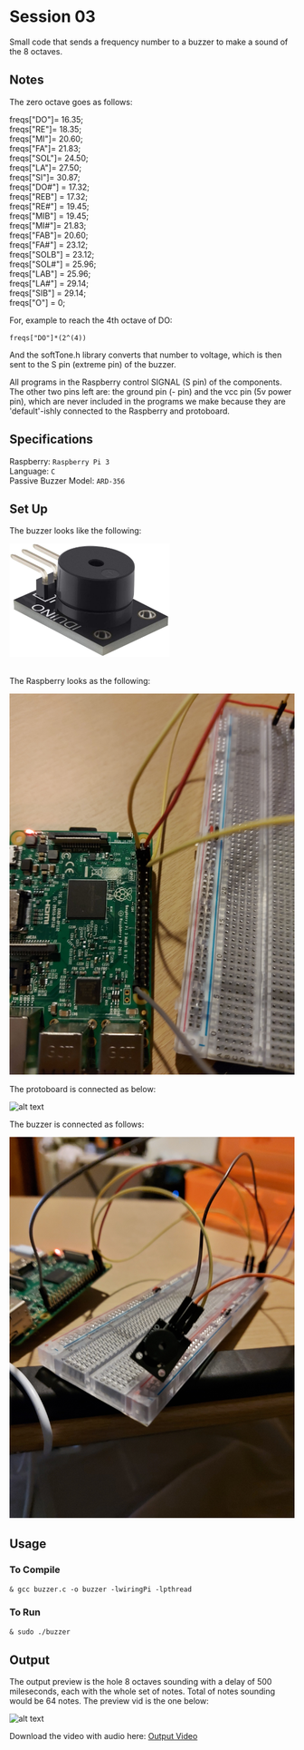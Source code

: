 # Session 03

Small code that sends a frequency number to a buzzer to make a sound of the 8 octaves. <br />

## Notes

The zero octave goes as follows: <br />

freqs["DO"]= 16.35; <br />
freqs["RE"]= 18.35; <br />
freqs["MI"]= 20.60; <br />
freqs["FA"]= 21.83; <br />
freqs["SOL"]= 24.50; <br />
freqs["LA"]= 27.50; <br />
freqs["SI"]= 30.87; <br />
freqs["DO#"] = 17.32; <br />
freqs["REB"] = 17.32; <br />
freqs["RE#"] = 19.45; <br />
freqs["MIB"] = 19.45; <br />
freqs["MI#"]= 21.83; <br />
freqs["FAB"]= 20.60; <br />
freqs["FA#"] = 23.12; <br />
freqs["SOLB"] = 23.12; <br />
freqs["SOL#"] = 25.96; <br />
freqs["LAB"] = 25.96; <br />
freqs["LA#"] = 29.14; <br />
freqs["SIB"] = 29.14; <br />
freqs["O"] = 0; <br />

For, example to reach the 4th octave of DO: <br />

```
freqs["DO"]*(2^(4))
```

And the softTone.h library converts that number to voltage, which is then sent to the S pin (extreme  pin) of the buzzer. <br />

All programs in the Raspberry control SIGNAL (S pin) of the components. The other two pins left are: the ground pin (- pin) and the vcc pin (5v power pin), which are never included in the programs we make because they are 'default'-ishly connected to the Raspberry and protoboard. <br />

## Specifications

Raspberry: `Raspberry Pi 3` <br />
Language: `C` <br />
Passive Buzzer Model: `ARD-356` <br />

## Set Up

The buzzer looks like the following: <br />

<div>
<img src="https://github.com/the-other-mariana/circuits-workshop/blob/master/session03/images/ARD-356.jpg" height="200"/>
</div>
<br />

The Raspberry looks as the following: <br />

![alt text](https://github.com/the-other-mariana/circuits-workshop/blob/master/session03/images/rasp-buzzer.jpg?raw=true) <br />

The protoboard is connected as below: <br />

![alt text](https://github.com/the-other-mariana/circuits-workshop/blob/master/session03/images/proto-buzzer.jpg?raw=true) <br />

The buzzer is connected as follows: <br />

![alt text](https://github.com/the-other-mariana/circuits-workshop/blob/master/session03/images/buzzer.jpg?raw=true) <br />

## Usage

### To Compile

```
& gcc buzzer.c -o buzzer -lwiringPi -lpthread
```

### To Run

```
& sudo ./buzzer
```

## Output

The output preview is the hole 8 octaves sounding with a delay of 500 mileseconds, each with the whole set of notes. Total of notes sounding would be 64 notes. The preview vid is the one below: <br />

![alt text](https://github.com/the-other-mariana/circuits-workshop/blob/master/session03/images/output-gif.gif) <br />

Download the video with audio here: [Output Video](https://github.com/the-other-mariana/circuits-workshop/blob/master/session03/images/output-vid.mp4) <br />


